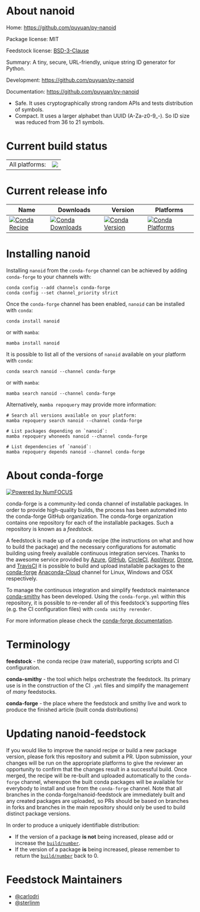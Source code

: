 About nanoid
============

Home: https://github.com/puyuan/py-nanoid

Package license: MIT

Feedstock license: [BSD-3-Clause](https://github.com/conda-forge/nanoid-feedstock/blob/main/LICENSE.txt)

Summary: A tiny, secure, URL-friendly, unique string ID generator for Python.

Development: https://github.com/puyuan/py-nanoid

Documentation: https://github.com/puyuan/py-nanoid

* Safe. It uses cryptographically strong random APIs and tests distribution of symbols.
* Compact. It uses a larger alphabet than UUID (A-Za-z0-9_-). So ID size was reduced from 36 to 21 symbols.


Current build status
====================


<table><tr><td>All platforms:</td>
    <td>
      <a href="https://dev.azure.com/conda-forge/feedstock-builds/_build/latest?definitionId=17826&branchName=main">
        <img src="https://dev.azure.com/conda-forge/feedstock-builds/_apis/build/status/nanoid-feedstock?branchName=main">
      </a>
    </td>
  </tr>
</table>

Current release info
====================

| Name | Downloads | Version | Platforms |
| --- | --- | --- | --- |
| [![Conda Recipe](https://img.shields.io/badge/recipe-nanoid-green.svg)](https://anaconda.org/conda-forge/nanoid) | [![Conda Downloads](https://img.shields.io/conda/dn/conda-forge/nanoid.svg)](https://anaconda.org/conda-forge/nanoid) | [![Conda Version](https://img.shields.io/conda/vn/conda-forge/nanoid.svg)](https://anaconda.org/conda-forge/nanoid) | [![Conda Platforms](https://img.shields.io/conda/pn/conda-forge/nanoid.svg)](https://anaconda.org/conda-forge/nanoid) |

Installing nanoid
=================

Installing `nanoid` from the `conda-forge` channel can be achieved by adding `conda-forge` to your channels with:

```
conda config --add channels conda-forge
conda config --set channel_priority strict
```

Once the `conda-forge` channel has been enabled, `nanoid` can be installed with `conda`:

```
conda install nanoid
```

or with `mamba`:

```
mamba install nanoid
```

It is possible to list all of the versions of `nanoid` available on your platform with `conda`:

```
conda search nanoid --channel conda-forge
```

or with `mamba`:

```
mamba search nanoid --channel conda-forge
```

Alternatively, `mamba repoquery` may provide more information:

```
# Search all versions available on your platform:
mamba repoquery search nanoid --channel conda-forge

# List packages depending on `nanoid`:
mamba repoquery whoneeds nanoid --channel conda-forge

# List dependencies of `nanoid`:
mamba repoquery depends nanoid --channel conda-forge
```


About conda-forge
=================

[![Powered by
NumFOCUS](https://img.shields.io/badge/powered%20by-NumFOCUS-orange.svg?style=flat&colorA=E1523D&colorB=007D8A)](https://numfocus.org)

conda-forge is a community-led conda channel of installable packages.
In order to provide high-quality builds, the process has been automated into the
conda-forge GitHub organization. The conda-forge organization contains one repository
for each of the installable packages. Such a repository is known as a *feedstock*.

A feedstock is made up of a conda recipe (the instructions on what and how to build
the package) and the necessary configurations for automatic building using freely
available continuous integration services. Thanks to the awesome service provided by
[Azure](https://azure.microsoft.com/en-us/services/devops/), [GitHub](https://github.com/),
[CircleCI](https://circleci.com/), [AppVeyor](https://www.appveyor.com/),
[Drone](https://cloud.drone.io/welcome), and [TravisCI](https://travis-ci.com/)
it is possible to build and upload installable packages to the
[conda-forge](https://anaconda.org/conda-forge) [Anaconda-Cloud](https://anaconda.org/)
channel for Linux, Windows and OSX respectively.

To manage the continuous integration and simplify feedstock maintenance
[conda-smithy](https://github.com/conda-forge/conda-smithy) has been developed.
Using the ``conda-forge.yml`` within this repository, it is possible to re-render all of
this feedstock's supporting files (e.g. the CI configuration files) with ``conda smithy rerender``.

For more information please check the [conda-forge documentation](https://conda-forge.org/docs/).

Terminology
===========

**feedstock** - the conda recipe (raw material), supporting scripts and CI configuration.

**conda-smithy** - the tool which helps orchestrate the feedstock.
                   Its primary use is in the construction of the CI ``.yml`` files
                   and simplify the management of *many* feedstocks.

**conda-forge** - the place where the feedstock and smithy live and work to
                  produce the finished article (built conda distributions)


Updating nanoid-feedstock
=========================

If you would like to improve the nanoid recipe or build a new
package version, please fork this repository and submit a PR. Upon submission,
your changes will be run on the appropriate platforms to give the reviewer an
opportunity to confirm that the changes result in a successful build. Once
merged, the recipe will be re-built and uploaded automatically to the
`conda-forge` channel, whereupon the built conda packages will be available for
everybody to install and use from the `conda-forge` channel.
Note that all branches in the conda-forge/nanoid-feedstock are
immediately built and any created packages are uploaded, so PRs should be based
on branches in forks and branches in the main repository should only be used to
build distinct package versions.

In order to produce a uniquely identifiable distribution:
 * If the version of a package **is not** being increased, please add or increase
   the [``build/number``](https://docs.conda.io/projects/conda-build/en/latest/resources/define-metadata.html#build-number-and-string).
 * If the version of a package **is** being increased, please remember to return
   the [``build/number``](https://docs.conda.io/projects/conda-build/en/latest/resources/define-metadata.html#build-number-and-string)
   back to 0.

Feedstock Maintainers
=====================

* [@carlodri](https://github.com/carlodri/)
* [@sterlinm](https://github.com/sterlinm/)

